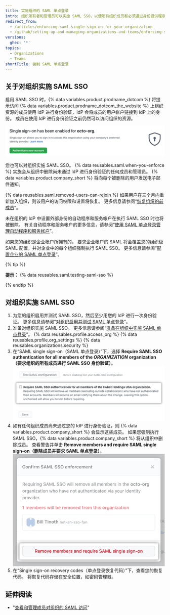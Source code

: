 ```yaml
---
title: 实施组织的 SAML 单点登录
intro: 组织所有者和管理员可以实施 SAML SSO，以便所有组织成员都必须通过身份提供程序 (IdP) 进行身份验证。
redirect_from:
  - /articles/enforcing-saml-single-sign-on-for-your-organization
  - /github/setting-up-and-managing-organizations-and-teams/enforcing-saml-single-sign-on-for-your-organization
versions:
  ghec: '*'
topics:
  - Organizations
  - Teams
shortTitle: 强制 SAML 单点登录
---
```


## 关于对组织实施 SAML SSO

启用 SAML SSO 时，{% data variables.product.prodname_dotcom %} 将提示访问 {% data variables.product.prodname_dotcom_the_website %} 上组织资源的成员使用 IdP 进行身份验证，IdP 会将成员的用户帐户链接到 IdP 上的身份。 成员在使用 IdP 进行身份验证之前仍然可以访问组织的资源。

![提示通过 SAML SSO 进行身份验证以访问组织的横幅](/assets/images/help/saml/sso-has-been-enabled.png)

您也可以对组织实施 SAML SSO。 {% data reusables.saml.when-you-enforce %} 实施会从组织中删除尚未通过 IdP 进行身份验证的任何成员和管理员。 {% data variables.product.company_short %} 将向每个被删除的用户发送电子邮件通知。

{% data reusables.saml.removed-users-can-rejoin %} 如果用户在三个月内重新加入组织，则该用户的访问权限和设置将恢复。 更多信息请参阅“[恢复组织的前成员](/articles/reinstating-a-former-member-of-your-organization)”。

未在组织的 IdP 中设置外部身份的自动程序和服务帐户在执行 SAML SSO 时也将被删除。 有关自动程序和服务帐户的更多信息，请参阅“[使用 SAML 单点登录管理自动程序和服务帐户](/articles/managing-bots-and-service-accounts-with-saml-single-sign-on)”。

如果您的组织是企业帐户所拥有的， 要求企业帐户的 SAML 将会覆盖您的组织级 SAML 配置，并对企业中的每个组织强制执行 SAML SSO。 更多信息请参阅“[配置企业的 SAML 单点登录](/enterprise-cloud@latest/admin/authentication/managing-identity-and-access-for-your-enterprise/configuring-saml-single-sign-on-for-your-enterprise)”。

{% tip %}

**提示：** {% data reusables.saml.testing-saml-sso %}

{% endtip %}

## 对组织实施 SAML SSO

1. 为您的组织启用并测试 SAML SSO，然后至少用您的 IdP 进行一次身份验证。 更多信息请参阅“[对组织启用并测试 SAML 单点登录](/articles/enabling-and-testing-saml-single-sign-on-for-your-organization)”。
1. 准备对组织实施 SAML SSO。 更多信息请参阅“[准备在组织中实施 SAML 单点登录](/organizations/managing-saml-single-sign-on-for-your-organization/preparing-to-enforce-saml-single-sign-on-in-your-organization)”。
{% data reusables.profile.access_org %}
{% data reusables.profile.org_settings %}
{% data reusables.organizations.security %}
1. 在“SAML single sign-on（SAML 单点登录）”下，选择 **Require SAML SSO authentication for all members of the _ORGANIZATION_ organization（要求组织的所有成员进行 SAML SSO 身份验证）**。 !["需要 SAML SSO 身份验证" 复选框](/assets/images/help/saml/require-saml-sso-authentication.png)
1. 如有任何组织成员尚未通过您的 IdP 进行身份验证，则 {% data variables.product.company_short %} 会显示这些成员。 如果您强制执行 SAML SSO，{% data variables.product.company_short %} 将从组织中删除成员。 查看警告并单击 **Remove members and require SAML single sign-on（删除成员并要求 SAML 单点登录）**。 ![包含要从组织删除的成员列表的"确认 SAML SSO 实施" 对话框](/assets/images/help/saml/confirm-saml-sso-enforcement.png)
1. 在“Single sign-on recovery codes（单点登录恢复代码）”下，查看您的恢复代码。 将恢复代码存储在安全位置，如密码管理器。

## 延伸阅读

- "[查看和管理成员对组织的 SAML 访问](/organizations/granting-access-to-your-organization-with-saml-single-sign-on/viewing-and-managing-a-members-saml-access-to-your-organization)"
